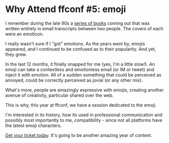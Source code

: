 # Why Attend ffconf #5: emoji

I remember during the late 90s a [series of books](https://nan-mccarthy.com/books/chat/) coming out that was written entirely in email transcripts between two people. The covers of each were an emoticon.

I really wasn't sure if I "got" emotions. As the years went by, emojis appeared, and I continued to be confused as to their popularity. And yet, they grew.

In the last 12 months, it finally snapped for me (yes, I'm a little slow!). An emoji can take a contextless and emotionless email (or IM or tweet) and inject it with emotion. All of a sudden something that could be perceived as annoyed, could be correctly perceived as jovial (or any other mix).

What's more, people are amazingly expressive with emojis, creating another avenue of creativity, particular shared over the web.

This is why, this year at ffconf, we have a session dedicated to the emoji.

I'm interested in its history, how its used in professional communication and possibly most importantly to me, compatibility - since not all platforms have the latest emoji characters.

[Get your ticket today](https://ffconf.org/tickets). It's going to be another amazing year of content.
